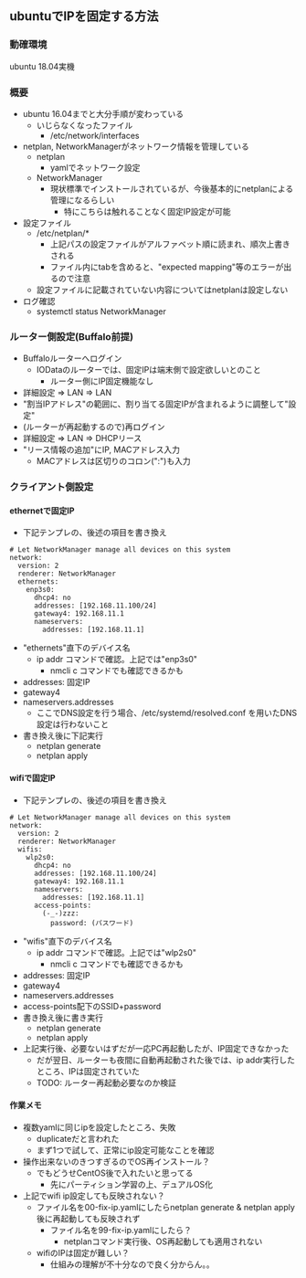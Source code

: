 ## ubuntuでIPを固定する方法

### 動確環境

ubuntu 18.04実機

### 概要

* ubuntu 16.04までと大分手順が変わっている
  * いじらなくなったファイル
    * /etc/network/interfaces
* netplan, NetworkManagerがネットワーク情報を管理している
  * netplan
    * yamlでネットワーク設定
  * NetworkManager
    * 現状標準でインストールされているが、今後基本的にnetplanによる管理になるらしい
      * 特にこちらは触れることなく固定IP設定が可能
* 設定ファイル
  * /etc/netplan/*
    * 上記パスの設定ファイルがアルファベット順に読まれ、順次上書きされる
    * ファイル内にtabを含めると、"expected mapping"等のエラーが出るので注意
  * 設定ファイルに記載されていない内容についてはnetplanは設定しない
* ログ確認
  * systemctl status NetworkManager

### ルーター側設定(Buffalo前提)

* Buffaloルーターへログイン
  * IODataのルーターでは、固定IPは端末側で設定欲しいとのこと
    * ルーター側にIP固定機能なし
* 詳細設定 => LAN => LAN
* "割当IPアドレス"の範囲に、割り当てる固定IPが含まれるように調整して"設定"
* (ルーターが再起動するので)再ログイン
* 詳細設定 => LAN => DHCPリース
* "リース情報の追加"にIP, MACアドレス入力
  * MACアドレスは区切りのコロン(":")も入力

### クライアント側設定

#### ethernetで固定IP

* 下記テンプレの、後述の項目を書き換え
```
# Let NetworkManager manage all devices on this system
network:
  version: 2
  renderer: NetworkManager
  ethernets:
    enp3s0:
      dhcp4: no
      addresses: [192.168.11.100/24]
      gateway4: 192.168.11.1
      nameservers:
        addresses: [192.168.11.1]
```
  * "ethernets"直下のデバイス名
    * ip addr コマンドで確認。上記では"enp3s0"
      * nmcli c コマンドでも確認できるかも
  * addresses: 固定IP
  * gateway4
  * nameservers.addresses
    * ここでDNS設定を行う場合、/etc/systemd/resolved.conf を用いたDNS設定は行わないこと
* 書き換え後に下記実行
  * netplan generate
  * netplan apply

#### wifiで固定IP

* 下記テンプレの、後述の項目を書き換え
```
# Let NetworkManager manage all devices on this system
network:
  version: 2
  renderer: NetworkManager
  wifis:
    wlp2s0:
      dhcp4: no
      addresses: [192.168.11.100/24]
      gateway4: 192.168.11.1
      nameservers:
        addresses: [192.168.11.1]
      access-points:
        (-_-)zzz:
          password: (パスワード)
```
  * "wifis"直下のデバイス名
    * ip addr コマンドで確認。上記では"wlp2s0"
      * nmcli c コマンドでも確認できるかも
  * addresses: 固定IP
  * gateway4
  * nameservers.addresses
  * access-points配下のSSID+password
* 書き換え後に書き実行
  * netplan generate
  * netplan apply
* 上記実行後、必要ないはずだが一応PC再起動したが、IP固定できなかった
  * だが翌日、ルーターも夜間に自動再起動された後では、ip addr実行したところ、IPは固定されていた
  * TODO: ルーター再起動必要なのか検証

#### 作業メモ

* 複数yamlに同じipを設定したところ、失敗
  * duplicateだと言われた
  * まず1つで試して、正常にip設定可能なことを確認
* 操作出来ないのきつすぎるのでOS再インストール？
  * でもどうせCentOS後で入れたいと思ってる
    * 先にパーティション学習の上、デュアルOS化
* 上記でwifi ip設定しても反映されない？
  * ファイル名を00-fix-ip.yamlにしたらnetplan generate & netplan apply後に再起動しても反映されず
    * ファイル名を99-fix-ip.yamlにしたら？
      * netplanコマンド実行後、OS再起動しても適用されない
  * wifiのIPは固定が難しい？
    * 仕組みの理解が不十分なので良く分からん。。